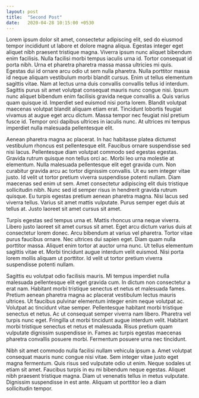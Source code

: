 ```yaml
---
layout: post
title:  "Second Post"
date:   2020-04-28 10:15:00 +0530
---
```


Lorem ipsum dolor sit amet, consectetur adipiscing elit, sed do eiusmod tempor incididunt ut labore et dolore magna aliqua. Egestas integer eget aliquet nibh praesent tristique magna. Viverra ipsum nunc aliquet bibendum enim facilisis. Nulla facilisi morbi tempus iaculis urna id. Tortor consequat id porta nibh. Urna et pharetra pharetra massa massa ultricies mi quis. Egestas dui id ornare arcu odio ut sem nulla pharetra. Nulla porttitor massa id neque aliquam vestibulum morbi blandit cursus. Enim ut tellus elementum sagittis vitae. Nam at lectus urna duis convallis convallis tellus id interdum. Sagittis purus sit amet volutpat consequat mauris nunc congue nisi. Ipsum nunc aliquet bibendum enim facilisis gravida neque convallis a. Quis varius quam quisque id. Imperdiet sed euismod nisi porta lorem. Blandit volutpat maecenas volutpat blandit aliquam etiam erat. Tincidunt lobortis feugiat vivamus at augue eget arcu dictum. Massa tempor nec feugiat nisl pretium fusce id. Tempor orci dapibus ultrices in iaculis nunc. At ultrices mi tempus imperdiet nulla malesuada pellentesque elit.

Aenean pharetra magna ac placerat. In hac habitasse platea dictumst vestibulum rhoncus est pellentesque elit. Faucibus ornare suspendisse sed nisi lacus. Pellentesque diam volutpat commodo sed egestas egestas. Gravida rutrum quisque non tellus orci ac. Morbi leo urna molestie at elementum. Nulla malesuada pellentesque elit eget gravida cum. Non curabitur gravida arcu ac tortor dignissim convallis. Ut eu sem integer vitae justo. Id velit ut tortor pretium viverra suspendisse potenti nullam. Diam maecenas sed enim ut sem. Amet consectetur adipiscing elit duis tristique sollicitudin nibh. Nunc sed id semper risus in hendrerit gravida rutrum quisque. Eu turpis egestas pretium aenean pharetra magna. Nisi lacus sed viverra tellus. Varius sit amet mattis vulputate. Purus semper eget duis at tellus at. Justo laoreet sit amet cursus sit amet.

Turpis egestas sed tempus urna et. Mattis rhoncus urna neque viverra. Libero justo laoreet sit amet cursus sit amet. Eget arcu dictum varius duis at consectetur lorem donec. Arcu bibendum at varius vel pharetra. Tortor vitae purus faucibus ornare. Nec ultrices dui sapien eget. Diam quam nulla porttitor massa. Aliquet enim tortor at auctor urna nunc. Ut tellus elementum sagittis vitae et. Morbi tincidunt augue interdum velit euismod. Nisi porta lorem mollis aliquam ut porttitor. Id velit ut tortor pretium viverra suspendisse potenti nullam.

Sagittis eu volutpat odio facilisis mauris. Mi tempus imperdiet nulla malesuada pellentesque elit eget gravida cum. In dictum non consectetur a erat nam. Habitant morbi tristique senectus et netus et malesuada fames. Pretium aenean pharetra magna ac placerat vestibulum lectus mauris ultrices. Ut faucibus pulvinar elementum integer enim neque volutpat ac. Volutpat ac tincidunt vitae semper. Pellentesque habitant morbi tristique senectus et netus. Ac ut consequat semper viverra nam libero. Pharetra vel turpis nunc eget. Fringilla ut morbi tincidunt augue interdum velit. Habitant morbi tristique senectus et netus et malesuada. Risus pretium quam vulputate dignissim suspendisse in. Fames ac turpis egestas maecenas pharetra convallis posuere morbi. Fermentum posuere urna nec tincidunt.

Nibh sit amet commodo nulla facilisi nullam vehicula ipsum a. Amet volutpat consequat mauris nunc congue nisi vitae. Sem integer vitae justo eget magna fermentum. Quis risus sed vulputate odio ut enim. Neque sodales ut etiam sit amet. Faucibus turpis in eu mi bibendum neque egestas. Aliquet nibh praesent tristique magna. Diam ut venenatis tellus in metus vulputate. Dignissim suspendisse in est ante. Aliquam ut porttitor leo a diam sollicitudin tempor.